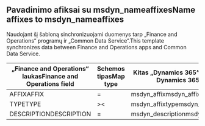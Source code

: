 ## <a name="name-affixes-to-msdyn_nameaffixes"></a><span data-ttu-id="0f91a-101">Pavadinimo afiksai su msdyn_nameaffixes</span><span class="sxs-lookup"><span data-stu-id="0f91a-101">Name affixes to msdyn_nameaffixes</span></span>

<span data-ttu-id="0f91a-102">Naudojant šį šabloną sinchronizuojami duomenys tarp „Finance and Operations“ programų ir „Common Data Service“.</span><span class="sxs-lookup"><span data-stu-id="0f91a-102">This template synchronizes data between Finance and Operations apps and Common Data Service.</span></span>

<span data-ttu-id="0f91a-103">„Finance and Operations“ laukas</span><span class="sxs-lookup"><span data-stu-id="0f91a-103">Finance and Operations field</span></span> | <span data-ttu-id="0f91a-104">Schemos tipas</span><span class="sxs-lookup"><span data-stu-id="0f91a-104">Map type</span></span> | <span data-ttu-id="0f91a-105">Kitas „Dynamics 365” laukas</span><span class="sxs-lookup"><span data-stu-id="0f91a-105">Other Dynamics 365 field</span></span> | <span data-ttu-id="0f91a-106">Numatytoji reikšmė</span><span class="sxs-lookup"><span data-stu-id="0f91a-106">Default value</span></span>
---|---|---|---
<span data-ttu-id="0f91a-107">AFFIX</span><span class="sxs-lookup"><span data-stu-id="0f91a-107">AFFIX</span></span> | = | <span data-ttu-id="0f91a-108">msdyn_affix</span><span class="sxs-lookup"><span data-stu-id="0f91a-108">msdyn_affix</span></span> | 
<span data-ttu-id="0f91a-109">TYPE</span><span class="sxs-lookup"><span data-stu-id="0f91a-109">TYPE</span></span> | >< | <span data-ttu-id="0f91a-110">msdyn_affixtype</span><span class="sxs-lookup"><span data-stu-id="0f91a-110">msdyn_affixtype</span></span> | 
<span data-ttu-id="0f91a-111">DESCRIPTION</span><span class="sxs-lookup"><span data-stu-id="0f91a-111">DESCRIPTION</span></span> | = | <span data-ttu-id="0f91a-112">msdyn_description</span><span class="sxs-lookup"><span data-stu-id="0f91a-112">msdyn_description</span></span> | 
